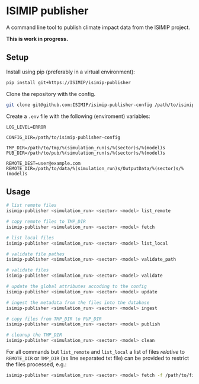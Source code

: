 ISIMIP publisher
================

A command line tool to publish climate impact data from the ISIMIP project.

**This is work in progress.**

Setup
-----

Install using pip (preferably in a virtual environment):

```bash
pip install git+https://ISIMIP/isimip-publisher
```

Clone the repository with the config.

```bash
git clone git@github.com:ISIMIP/isimip-publisher-config /path/to/isimip-publisher-config
```

Create a `.env` file with the following (enviroment) variables:

```
LOG_LEVEL=ERROR

CONFIG_DIR=/path/to/isimip-publisher-config

TMP_DIR=/path/to/tmp/%(simulation_run)s/%(sector)s/%(model)s
PUB_DIR=/path/to/pub/%(simulation_run)s/%(sector)s/%(model)s

REMOTE_DEST=user@example.com
REMOTE_DIR=/path/to/data/%(simulation_run)s/OutputData/%(sector)s/%(model)s
```


Usage
-----

```bash
# list remote files
isimip-publisher <simulation_run> <sector> <model> list_remote

# copy remote files to TMP_DIR
isimip-publisher <simulation_run> <sector> <model> fetch

# list local files
isimip-publisher <simulation_run> <sector> <model> list_local

# validate file pathes
isimip-publisher <simulation_run> <sector> <model> validate_path

# validate files
isimip-publisher <simulation_run> <sector> <model> validate

# update the global attributes accoding to the config
isimip-publisher <simulation_run> <sector> <model> update

# ingest the metadata from the files into the database
isimip-publisher <simulation_run> <sector> <model> ingest

# copy files from TMP_DIR to PUP_DIR
isimip-publisher <simulation_run> <sector> <model> publish

# cleanup the TMP_DIR
isimip-publisher <simulation_run> <sector> <model> clean
```

For all commands but `list_remote` and `list_local` a list of files *relative* to `REMOTE_DIR` or `TMP_DIR` (as line separated txt file) can be provided to restrict the files processed, e.g.:

```bash
isimip-publisher <simulation_run> <sector> <model> fetch -f /path/to/files.txt
```
